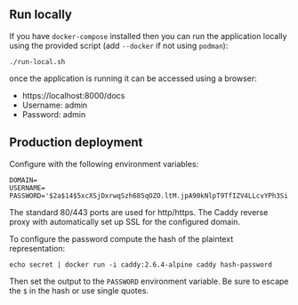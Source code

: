 ## Run locally

If you have `docker-compose` installed then you can run the application locally
using the provided script (add `--docker` if not using `podman`):

```
./run-local.sh
```

once the application is running it can be accessed using a browser:

* https://localhost:8000/docs
* Username: admin
* Password: admin

## Production deployment

Configure with the following environment variables:

```
DOMAIN=
USERNAME=
PASSWORD='$2a$14$5xcXSjDxrwqSzh685qOZO.ltM.jpA90kNlpT9TfIZV4LLcvYPh3Si'
```

The standard 80/443 ports are used for http/https. The Caddy reverse proxy with
automatically set up SSL for the configured domain.

To configure the password compute the hash of the plaintext representation:

```
echo secret | docker run -i caddy:2.6.4-alpine caddy hash-password
```

Then set the output to the `PASSWORD` environment variable. Be sure to escape
the `$` in the hash or use single quotes.
